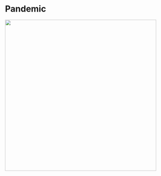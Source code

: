 # Pandemic
 
<img src = "https://user-images.githubusercontent.com/89514717/159101557-8f60a396-2d6f-485b-9ba1-c1f207fd89d5.jpg" width = "500">
